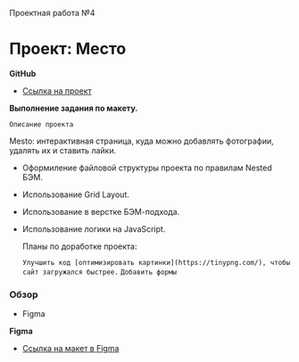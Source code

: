 
Проектная работа №4

# Проект: Место

**GitHub**

* [Ссылка на проект](https://ilya-120.github.io/mesto/)


**Выполнение задания по макету.**

    Описание проекта
Mesto: интерактивная страница, куда можно добавлять фотографии, удалять их и ставить лайки.
    

* Оформиление файловой структуры проекта по правилам Nested БЭМ.
* Использование Grid Layout.
* Использование в верстке БЭМ-подхода.
* Использование логики на JavaScript.
    
    
    Планы по доработке проекта: 



    ```Улучшить код [оптимизировать картинки](https://tinypng.com/), чтобы сайт загружался быстрее.```
    ```Добавить формы```

### Обзор

* Figma

**Figma**

* [Ссылка на макет в Figma](https://www.figma.com/file/2cn9N9jSkmxD84oJik7xL7/JavaScript.-Sprint-4?node-id=0%3A1)
